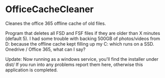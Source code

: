 OfficeCacheCleaner
==================

Cleanes the office 365 offline cache of old files.

Program that deletes all FSD and FSF files if they are older than X minutes (default 5). 
I had some trouble with backing 500GB of photos/videos from D: because the offline cache kept filling up my C: which runs on a SSD.
Onedrive / Office 365, what can I say?

Update: Now running as a windows service, you'll find the installer under dist/
If you run into any problems report them here, otherwise this application is completed.




